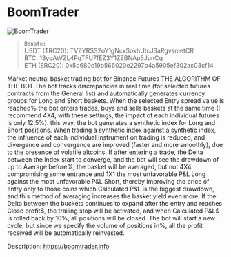 # BoomTrader

![BoomTrader](https://boomtrader.info/wp-content/uploads/2020/10/nastrojka-2.png)

> `Donate: `   
> USDT (TRC20): TVZYRSS2oY1gNcxSokhUtcJ3aRgvsmetCR    
> BTC: 13yqAtVZL4PgTFU7fEZ3Y1ZZBNAp5JunCq    
> ETH (ERC20): 0x5d680c19b566020e2297b4a5905ef302ac03cf14    



Market neutral basket trading bot for Binance Futures
THE ALGORITHM OF THE BOT
The bot tracks discrepancies in real time (for selected futures contracts from the General list) and automatically generates currency groups for Long and Short baskets. When the selected Entry spread value is reached% the bot enters trades, buys and sells baskets at the same time (I recommend 4X4, with these settings, the impact of each individual futures is only 12.5%). this way, the bot generates a synthetic index for Long and Short positions. When trading a synthetic index against a synthetic index, the influence of each individual instrument on trading is reduced, and divergence and convergence are improved (faster and more smoothly), due to the presence of volatile altcoins. If after entering a trade, the Delta between the index start to converge, and the bot will see the drawdown of up to Average before%, the basket will be averaged, but not 4X4 compromising some entrance and 1X1 the most unfavorable P&L Long against the most unfavorable P&L Short, thereby improving the price of entry only to those coins which Calculated P&L is the biggest drawdown, and this method of averaging increases the basket yield even more. If the Delta between the buckets continues to expand after the entry and reaches Close profit$, the trailing stop will be activated, and when Calculated P&L$ is rolled back by 10%, all positions will be closed. The bot will start a new cycle, but since we specify the volume of positions in%, all the profit received will be automatically reinvested.



Description: https://boomtrader.info

